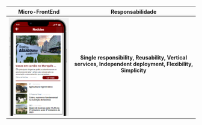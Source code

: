 |                                Micro-FrontEnd                                |           Responsabilidade            |     
|:---------------------------------------------------------------------------:|:---------------------------------------------------------------------------:|
| ![Alt text](../imagensFE/Imagem9.png?raw=true "Imagem9") | **Single responsibility, Reusability, Vertical services, Independent deployment, Flexibility, Simplicity** <br><br> 
